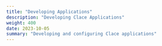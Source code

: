 ```yaml
---
title: "Developing Applications"
description: "Developing Clace Applications"
weight: 400
date: 2023-10-05
summary: "Developing and configuring Clace applications"
---
```

